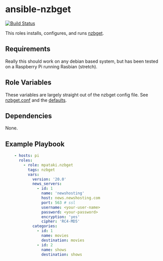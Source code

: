 # ansible-nzbget

[![Build Status](https://travis-ci.org/mpataki/ansible-nzbget.svg?branch=master)](https://travis-ci.org/mpataki/ansible-nzbget)

This roles installs, configures, and runs [nzbget](https://nzbget.net://nzbget.net/).

## Requirements

Really this should work on any debian based system, but has been tested on a Raspberry Pi running Rasbian (stretch).

## Role Variables

These variables are largely straight out of the nzbget config file. See [nzbget.conf](templates/nzbget.conf) and the [defaults](defaults/main.yml).

## Dependencies

None.

## Example Playbook

```yml
    - hosts: pi
      roles:
        - role: mpataki.nzbget
          tags: nzbget
          vars:
            version: '20.0'
            news_servers:
              - id: 1
                name: 'newshosting'
                host: news.newshosting.com
                port: 563 # ssl
                username: <your-user-name>
                password: <your-password>
                encryption: 'yes'
                cipher: 'RC4-MD5'
            categories:
              - id: 1
                name: movies
                destination: movies
              - id: 2
                name: shows
                destination: shows
```

